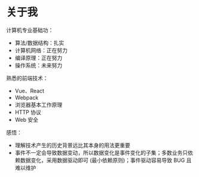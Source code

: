# 关于我

计算机专业基础功：
- 算法/数据结构：扎实
- 计算机网络：正在努力
- 编译原理：正在努力
- 操作系统：未来努力

熟悉的前端技术：
- Vue、React
- Webpack
- 浏览器基本工作原理
- HTTP 协议
- Web 安全

感悟：
- 理解技术产生的历史背景远比其本身的用法更重要
- 事件不一定会导致数据变动，所以数据变化是事件变化的子集；多数业务只依赖数据变化，采用数据驱动即可 (最小依赖原则)；事件驱动容易导致 BUG 且难以维护
